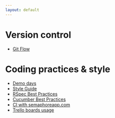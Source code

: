 ```yaml
---
layout: default
---
```


Version control
===============

* [Git Flow](/git-flow)

Coding practices & style
========================

* [Demo days](/demo)
* [Style Guide](style-guide)
* [RSpec Best Practices](/rspec)
* [Cucumber Best Practices](/cucumber)
* [CI with semaphoreapp.com](/ci-semaphoreapp)
* [Trello boards usage](/trello)

